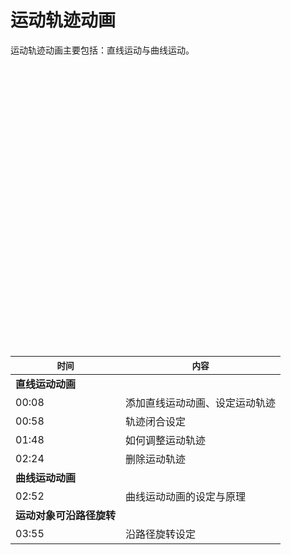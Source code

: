 # 运动轨迹动画

运动轨迹动画主要包括：直线运动与曲线运动。

<div id="youkuplayer" style="width:100%;height:450px;"></div>
<script type="text/javascript" src="http://player.youku.com/jsapi">
    player = new YKU.Player('youkuplayer',{
                                styleid: '0',
                                client_id: '35478c9be79d6b21',
                                vid: 'XNzM3NjI0NTI0',
                                autoplay: false,
                                show_related: true
                                });
</script>


| `时间` | `内容` |
| -- | -- |
| **直线运动动画** ||
| 00:08 | 添加直线运动动画、设定运动轨迹 |
| 00:58 | 轨迹闭合设定 |
| 01:48 | 如何调整运动轨迹 |
| 02:24 | 删除运动轨迹 |
| **曲线运动动画** ||
| 02:52 | 曲线运动动画的设定与原理 |
| **运动对象可沿路径旋转** ||
| 03:55 | 沿路径旋转设定 |
